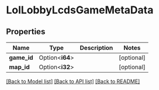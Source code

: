# LolLobbyLcdsGameMetaData

## Properties

Name | Type | Description | Notes
------------ | ------------- | ------------- | -------------
**game_id** | Option<**i64**> |  | [optional]
**map_id** | Option<**i32**> |  | [optional]

[[Back to Model list]](../README.md#documentation-for-models) [[Back to API list]](../README.md#documentation-for-api-endpoints) [[Back to README]](../README.md)


